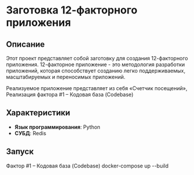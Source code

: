 # Заготовка 12-факторного приложения

## Описание
Этот проект представляет собой заготовку для создания 12-факторного приложения. 12-факторное приложение - это методология разработки приложений, которая способствует созданию легко поддерживаемых, масштабируемых и переносимых приложений. 

Реализуемое приложение представляет из себя «Счетчик посещений», Реализация фактора #1 – Кодовая база (Codebase)
## Характеристики
- **Язык программирования**: Python
- **СУБД**: Redis

## Запуск
Фактор #1 – Кодовая база (Codebase)
docker-compose up --build
